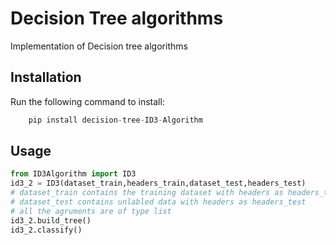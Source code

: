 # Decision Tree algorithms
Implementation of Decision tree algorithms

## Installation 
Run the following command to install:
```python
    pip install decision-tree-ID3-Algorithm
```

## Usage 
```python 
from ID3Algorithm import ID3
id3_2 = ID3(dataset_train,headers_train,dataset_test,headers_test)
# dataset_train contains the training dataset with headers as headers_train
# dataset_test contains unlabled data with headers as headers_test
# all the agruments are of type list
id3_2.build_tree()
id3_2.classify()
```